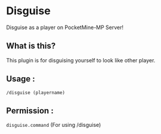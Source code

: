 # Disguise
Disguise as a player on PocketMine-MP Server!

## What is this?
This plugin is for disguising yourself to look like other player.

## Usage :
<code>/disguise (playername)</code>
  
## Permission :
<code>disguise.command</code> (For using /disguise)
